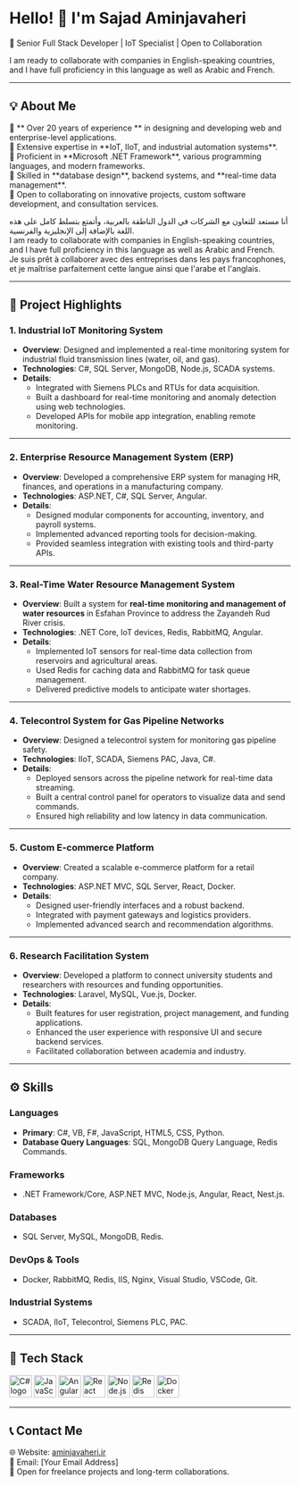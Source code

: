 <h1 align="left">Hello! 👋 I'm Sajad Aminjavaheri</h1>

<p align="left">🌟 Senior Full Stack Developer | IoT Specialist | Open to Collaboration</p>
I am ready to collaborate with companies in English-speaking countries, and I have full proficiency in this language as well as Arabic and French.  

---

<h2 align="left">💡 About Me</h2>
<p align="left">
🔹 ** Over 20 years of experience ** in designing and developing web and enterprise-level applications.<br>
🔹 Extensive expertise in **IoT, IIoT, and industrial automation systems**.<br>
🔹 Proficient in **Microsoft .NET Framework**, various programming languages, and modern frameworks.<br>
🔹 Skilled in **database design**, backend systems, and **real-time data management**.<br>
🔹 Open to collaborating on innovative projects, custom software development, and consultation services.<br>
</p>

أنا مستعد للتعاون مع الشركات في الدول الناطقة بالعربية، وأتمتع بتسلط كامل على هذه اللغة بالإضافة إلى الإنجليزية والفرنسية.  
I am ready to collaborate with companies in English-speaking countries, and I have full proficiency in this language as well as Arabic and French.  
Je suis prêt à collaborer avec des entreprises dans les pays francophones, et je maîtrise parfaitement cette langue ainsi que l'arabe et l'anglais.  


---

<h2 align="left">📜 Project Highlights</h2>

### 1. **Industrial IoT Monitoring System**  
- **Overview**: Designed and implemented a real-time monitoring system for industrial fluid transmission lines (water, oil, and gas).  
- **Technologies**: C#, SQL Server, MongoDB, Node.js, SCADA systems.  
- **Details**:  
  - Integrated with Siemens PLCs and RTUs for data acquisition.  
  - Built a dashboard for real-time monitoring and anomaly detection using web technologies.  
  - Developed APIs for mobile app integration, enabling remote monitoring.  

---

### 2. **Enterprise Resource Management System (ERP)**  
- **Overview**: Developed a comprehensive ERP system for managing HR, finances, and operations in a manufacturing company.  
- **Technologies**: ASP.NET, C#, SQL Server, Angular.  
- **Details**:  
  - Designed modular components for accounting, inventory, and payroll systems.  
  - Implemented advanced reporting tools for decision-making.  
  - Provided seamless integration with existing tools and third-party APIs.  

---

### 3. **Real-Time Water Resource Management System**  
- **Overview**: Built a system for **real-time monitoring and management of water resources** in Esfahan Province to address the Zayandeh Rud River crisis.  
- **Technologies**: .NET Core, IoT devices, Redis, RabbitMQ, Angular.  
- **Details**:  
  - Implemented IoT sensors for real-time data collection from reservoirs and agricultural areas.  
  - Used Redis for caching data and RabbitMQ for task queue management.  
  - Delivered predictive models to anticipate water shortages.  

---

### 4. **Telecontrol System for Gas Pipeline Networks**  
- **Overview**: Designed a telecontrol system for monitoring gas pipeline safety.  
- **Technologies**: IIoT, SCADA, Siemens PAC, Java, C#.  
- **Details**:  
  - Deployed sensors across the pipeline network for real-time data streaming.  
  - Built a central control panel for operators to visualize data and send commands.  
  - Ensured high reliability and low latency in data communication.  

---

### 5. **Custom E-commerce Platform**  
- **Overview**: Created a scalable e-commerce platform for a retail company.  
- **Technologies**: ASP.NET MVC, SQL Server, React, Docker.  
- **Details**:  
  - Designed user-friendly interfaces and a robust backend.  
  - Integrated with payment gateways and logistics providers.  
  - Implemented advanced search and recommendation algorithms.  

---

### 6. **Research Facilitation System**  
- **Overview**: Developed a platform to connect university students and researchers with resources and funding opportunities.  
- **Technologies**: Laravel, MySQL, Vue.js, Docker.  
- **Details**:  
  - Built features for user registration, project management, and funding applications.  
  - Enhanced the user experience with responsive UI and secure backend services.  
  - Facilitated collaboration between academia and industry.  

---

<h2 align="left">⚙️ Skills</h2>

### **Languages**
- **Primary**: C#, VB, F#, JavaScript, HTML5, CSS, Python.  
- **Database Query Languages**: SQL, MongoDB Query Language, Redis Commands.  

### **Frameworks**
- .NET Framework/Core, ASP.NET MVC, Node.js, Angular, React, Nest.js.  

### **Databases**
- SQL Server, MySQL, MongoDB, Redis.  

### **DevOps & Tools**
- Docker, RabbitMQ, Redis, IIS, Nginx, Visual Studio, VSCode, Git.  

### **Industrial Systems**
- SCADA, IIoT, Telecontrol, Siemens PLC, PAC.  

---

<h2 align="left">🚀 Tech Stack</h2>
<div align="left">
  <img src="https://cdn.jsdelivr.net/gh/devicons/devicon/icons/csharp/csharp-original.svg" height="40" alt="C# logo" />
  <img src="https://cdn.jsdelivr.net/gh/devicons/devicon/icons/javascript/javascript-original.svg" height="40" alt="JavaScript logo" />
  <img src="https://cdn.jsdelivr.net/gh/devicons/devicon/icons/angularjs/angularjs-original.svg" height="40" alt="Angular logo" />
  <img src="https://cdn.jsdelivr.net/gh/devicons/devicon/icons/react/react-original.svg" height="40" alt="React logo" />
  <img src="https://cdn.jsdelivr.net/gh/devicons/devicon/icons/nodejs/nodejs-original.svg" height="40" alt="Node.js logo" />
  <img src="https://cdn.jsdelivr.net/gh/devicons/devicon/icons/redis/redis-original.svg" height="40" alt="Redis logo" />
  <img src="https://cdn.jsdelivr.net/gh/devicons/devicon/icons/docker/docker-original.svg" height="40" alt="Docker logo" />
</div>

---

<h2 align="left">📞 Contact Me</h2>
<p align="left">
🌐 Website: <a href="https://aminjavaheri.ir">aminjavaheri.ir</a><br>
📧 Email: [Your Email Address]<br>
💼 Open for freelance projects and long-term collaborations.
</p>

